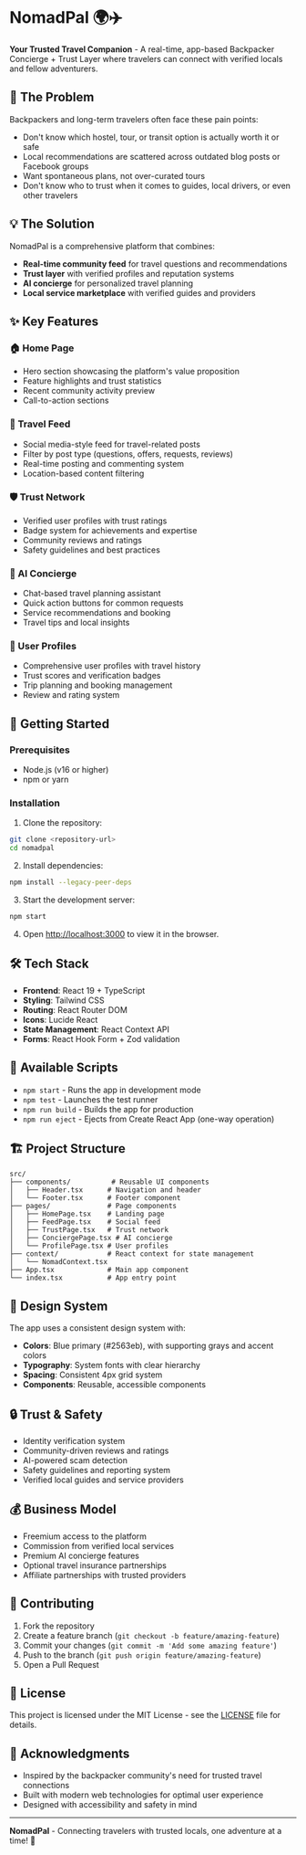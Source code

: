 # NomadPal 🌍✈️

**Your Trusted Travel Companion** - A real-time, app-based Backpacker Concierge + Trust Layer where travelers can connect with verified locals and fellow adventurers.

## 🎯 The Problem

Backpackers and long-term travelers often face these pain points:
- Don't know which hostel, tour, or transit option is actually worth it or safe
- Local recommendations are scattered across outdated blog posts or Facebook groups
- Want spontaneous plans, not over-curated tours
- Don't know who to trust when it comes to guides, local drivers, or even other travelers

## 💡 The Solution

NomadPal is a comprehensive platform that combines:
- **Real-time community feed** for travel questions and recommendations
- **Trust layer** with verified profiles and reputation systems
- **AI concierge** for personalized travel planning
- **Local service marketplace** with verified guides and providers

## ✨ Key Features

### 🏠 Home Page
- Hero section showcasing the platform's value proposition
- Feature highlights and trust statistics
- Recent community activity preview
- Call-to-action sections

### 📱 Travel Feed
- Social media-style feed for travel-related posts
- Filter by post type (questions, offers, requests, reviews)
- Real-time posting and commenting system
- Location-based content filtering

### 🛡️ Trust Network
- Verified user profiles with trust ratings
- Badge system for achievements and expertise
- Community reviews and ratings
- Safety guidelines and best practices

### 🤖 AI Concierge
- Chat-based travel planning assistant
- Quick action buttons for common requests
- Service recommendations and booking
- Travel tips and local insights

### 👤 User Profiles
- Comprehensive user profiles with travel history
- Trust scores and verification badges
- Trip planning and booking management
- Review and rating system

## 🚀 Getting Started

### Prerequisites
- Node.js (v16 or higher)
- npm or yarn

### Installation

1. Clone the repository:
```bash
git clone <repository-url>
cd nomadpal
```

2. Install dependencies:
```bash
npm install --legacy-peer-deps
```

3. Start the development server:
```bash
npm start
```

4. Open [http://localhost:3000](http://localhost:3000) to view it in the browser.

## 🛠️ Tech Stack

- **Frontend**: React 19 + TypeScript
- **Styling**: Tailwind CSS
- **Routing**: React Router DOM
- **Icons**: Lucide React
- **State Management**: React Context API
- **Forms**: React Hook Form + Zod validation

## 📱 Available Scripts

- `npm start` - Runs the app in development mode
- `npm test` - Launches the test runner
- `npm run build` - Builds the app for production
- `npm run eject` - Ejects from Create React App (one-way operation)

## 🏗️ Project Structure

```
src/
├── components/          # Reusable UI components
│   ├── Header.tsx      # Navigation and header
│   └── Footer.tsx      # Footer component
├── pages/              # Page components
│   ├── HomePage.tsx    # Landing page
│   ├── FeedPage.tsx    # Social feed
│   ├── TrustPage.tsx   # Trust network
│   ├── ConciergePage.tsx # AI concierge
│   └── ProfilePage.tsx # User profiles
├── context/            # React context for state management
│   └── NomadContext.tsx
├── App.tsx             # Main app component
└── index.tsx           # App entry point
```

## 🎨 Design System

The app uses a consistent design system with:
- **Colors**: Blue primary (#2563eb), with supporting grays and accent colors
- **Typography**: System fonts with clear hierarchy
- **Spacing**: Consistent 4px grid system
- **Components**: Reusable, accessible components

## 🔒 Trust & Safety

- Identity verification system
- Community-driven reviews and ratings
- AI-powered scam detection
- Safety guidelines and reporting system
- Verified local guides and service providers

## 💰 Business Model

- Freemium access to the platform
- Commission from verified local services
- Premium AI concierge features
- Optional travel insurance partnerships
- Affiliate partnerships with trusted providers

## 🤝 Contributing

1. Fork the repository
2. Create a feature branch (`git checkout -b feature/amazing-feature`)
3. Commit your changes (`git commit -m 'Add some amazing feature'`)
4. Push to the branch (`git push origin feature/amazing-feature`)
5. Open a Pull Request

## 📄 License

This project is licensed under the MIT License - see the [LICENSE](LICENSE) file for details.

## 🙏 Acknowledgments

- Inspired by the backpacker community's need for trusted travel connections
- Built with modern web technologies for optimal user experience
- Designed with accessibility and safety in mind

---

**NomadPal** - Connecting travelers with trusted locals, one adventure at a time! 🌟
